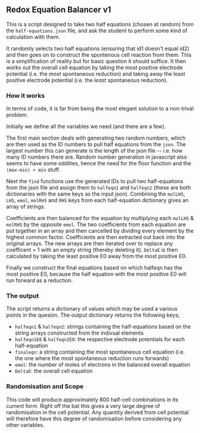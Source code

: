 ## Redox Equation Balancer v1
This is a script designed to take two half equations (chosen at random) from the `half-equations.json` file, and ask the student to perform some kind of calculation with them. 

It randomly selects two half equations (ensuring that id1 doesn't equal id2) and then goes on to construct the spontenous cell reaction from them. This is a simplification of reality but for basic question it should suffice. It then works out the overall cell equation by taking the most positive electrode potential (i.e. the *most* spontaneous reduction) and taking away the least positive electrode potential (i.e. the *least* spontaneous reduction).

### How it works

In terms of code, it is far from being the most elegant solution to a non-trival problem. 

Initially we define all the variables we need (and there are a few). 

The first main section deals with generating two random numbers, which are then used as the ID numbers to pull half equations from the `json`. The largest number this can generate is the length of the json file -- i.e. how many ID numbers there are. Random number generation in javascript also seems to have some oddities, hence the need for the floor function and the `(max-min) + min` stuff. 

Next the `find` functions use the generated IDs to pull two half-equations from the json file and assign them to `halfeqn1` and `halfeqn2` (these are both dictionaries with the same keys as the input json). Combining the `molLHS`, `LHS`, `emol`, `molRHS` and `RHS` keys from each half-equation dictionary gives an array of strings. 

Coefficients are then balanced for the equation by multiplying each `molLHS` & `molRHS` by the *opposite* `emol`. The two coefficients from each equation are put together in an array and then cancelled by dividing every element by the highest common factor. Coefficients are then extracted out back into the original arrays. The new arrays are then iterated over to replace any coefficent = 1 with an empty string (thereby deleting it). `DeltaE` is then calculated by taking the least positive E0 away from the most positive E0. 

Finally we construct the final equations based on which halfeqn has the most positive E0, because the half equation with the most positive E0 will run forward as a reduction. 

### The output

The script returns a dictionary of values which may be used a various points in the quesion. The output dictionary returns the following keys;
- `halfeqn1` & `halfeqn2`: strings containing the half-equations based on the string arrays constructed from the indivual elements
- `halfeqn1E0` & `halfeqn2E0`: the respective electrode potentials for each half-equation
- `finaleqn`: a string containing the most spontaneous cell equation (i.e. the one where the most spontaneous reduction runs forwards)
- `emol`: the number of moles of electrons in the balanced overall equation
- `DeltaE`: the overall cell equation

### Randomisation and Scope

This code will produce approximately 800 half-cell combinations in its current form. Right off the bat this gives a very large degree of randomisation in the cell potential. Any quantity derived from cell potential will therefore have this degree of randomisation before considering any other variables. 
